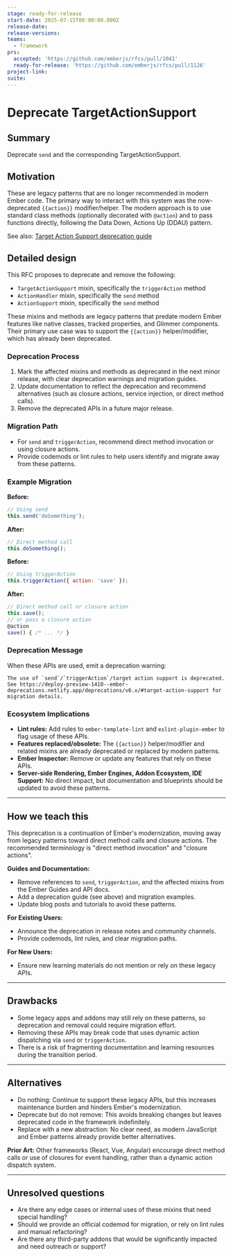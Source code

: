 ```yaml
---
stage: ready-for-release
start-date: 2025-07-15T00:00:00.000Z
release-date:
release-versions:
teams:
  - framework
prs:
  accepted: 'https://github.com/emberjs/rfcs/pull/1041'
  ready-for-release: 'https://github.com/emberjs/rfcs/pull/1126'
project-link:
suite:
---
```


# Deprecate TargetActionSupport

## Summary

Deprecate `send` and the corresponding TargetActionSupport.

## Motivation

These are legacy patterns that are no longer recommended in modern Ember code. The primary way to interact with this system was the now-deprecated `{{action}}` modifier/helper. The modern approach is to use standard class methods (optionally decorated with `@action`) and to pass functions directly, following the Data Down, Actions Up (DDAU) pattern.

See also: [Target Action Support deprecation guide](https://deploy-preview-1410--ember-deprecations.netlify.app/deprecations/v6.x/#target-action-support)

## Detailed design

This RFC proposes to deprecate and remove the following:

- `TargetActionSupport` mixin, specifically the `triggerAction` method
- `ActionHandler` mixin, specifically the `send` method
- `ActionSupport` mixin, specifically the `send` method

These mixins and methods are legacy patterns that predate modern Ember features like native classes, tracked properties, and Glimmer components. Their primary use case was to support the `{{action}}` helper/modifier, which has already been deprecated.

### Deprecation Process

1. Mark the affected mixins and methods as deprecated in the next minor release, with clear deprecation warnings and migration guides.
2. Update documentation to reflect the deprecation and recommend alternatives (such as closure actions, service injection, or direct method calls).
3. Remove the deprecated APIs in a future major release.

### Migration Path

- For `send` and `triggerAction`, recommend direct method invocation or using closure actions.
- Provide codemods or lint rules to help users identify and migrate away from these patterns.


### Example Migration

**Before:**

```js
// Using send
this.send('doSomething');
```

**After:**

```js
// Direct method call
this.doSomething();
```

**Before:**

```js
// Using triggerAction
this.triggerAction({ action: 'save' });
```

**After:**

```js
// Direct method call or closure action
this.save();
// or pass a closure action
@action
save() { /* ... */ }
```


### Deprecation Message

When these APIs are used, emit a deprecation warning:

```
The use of `send`/`triggerAction`/target action support is deprecated. See https://deploy-preview-1410--ember-deprecations.netlify.app/deprecations/v6.x/#target-action-support for migration details.
```

### Ecosystem Implications

- **Lint rules:** Add rules to `ember-template-lint` and `eslint-plugin-ember` to flag usage of these APIs.
- **Features replaced/obsolete:** The `{{action}}` helper/modifier and related mixins are already deprecated or replaced by modern patterns.
- **Ember Inspector:** Remove or update any features that rely on these APIs.
- **Server-side Rendering, Ember Engines, Addon Ecosystem, IDE Support:** No direct impact, but documentation and blueprints should be updated to avoid these patterns.

---


## How we teach this

This deprecation is a continuation of Ember's modernization, moving away from legacy patterns toward direct method calls and closure actions. The recommended terminology is "direct method invocation" and "closure actions".

**Guides and Documentation:**
- Remove references to `send`, `triggerAction`, and the affected mixins from the Ember Guides and API docs.
- Add a deprecation guide (see above) and migration examples.
- Update blog posts and tutorials to avoid these patterns.

**For Existing Users:**
- Announce the deprecation in release notes and community channels.
- Provide codemods, lint rules, and clear migration paths.

**For New Users:**
- Ensure new learning materials do not mention or rely on these legacy APIs.

---


## Drawbacks

- Some legacy apps and addons may still rely on these patterns, so deprecation and removal could require migration effort.
- Removing these APIs may break code that uses dynamic action dispatching via `send` or `triggerAction`.
- There is a risk of fragmenting documentation and learning resources during the transition period.

---


## Alternatives

- Do nothing: Continue to support these legacy APIs, but this increases maintenance burden and hinders Ember's modernization.
- Deprecate but do not remove: This avoids breaking changes but leaves deprecated code in the framework indefinitely.
- Replace with a new abstraction: No clear need, as modern JavaScript and Ember patterns already provide better alternatives.

**Prior Art:**
Other frameworks (React, Vue, Angular) encourage direct method calls or use of closures for event handling, rather than a dynamic action dispatch system.

---


## Unresolved questions

- Are there any edge cases or internal uses of these mixins that need special handling?
- Should we provide an official codemod for migration, or rely on lint rules and manual refactoring?
- Are there any third-party addons that would be significantly impacted and need outreach or support?
